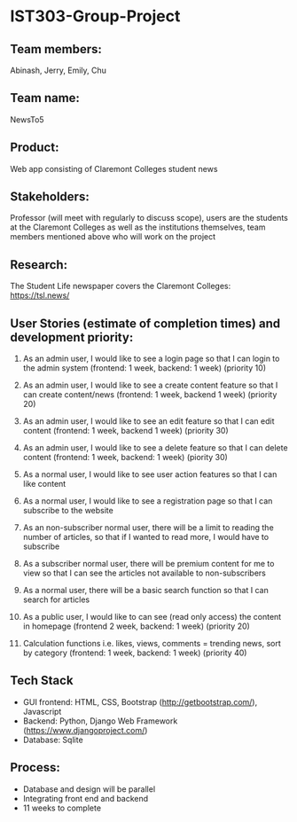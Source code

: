 # IST303-Group-Project
## Team members: 
Abinash, Jerry, Emily, Chu
## Team name: 
NewsTo5
## Product:
Web app consisting of Claremont Colleges student news 

## Stakeholders: 
Professor (will meet with regularly to discuss scope), users are the students at the Claremont Colleges as well as the institutions themselves, team members mentioned above who will work on the project

## Research:
The Student Life newspaper covers the Claremont Colleges: https://tsl.news/

## User Stories (estimate of completion times) and development priority:
1. As an admin user, I would like to see a login page so that I can login to the admin system (frontend: 1 week, backend: 1 week) (priority 10)
2. As an admin user, I would like to see a create content feature so that I can create content/news (frontend: 1 week, backend 1 week) (priority 20)
3. As an admin user, I would like to see an edit feature so that I can edit content (frontend: 1 week, backend 1 week) (priority 30)
4. As an admin user, I would like to see a delete feature so that I can delete content (frontend: 1 week, backend: 1 week) (piority 30)
5. As a normal user, I would like to see user action features so that I can like content
6. As a normal user, I would like to see a registration page so that I can subscribe to the website
7. As an non-subscriber normal user, there will be a limit to reading the number of articles, so that if I wanted to read more, I would have to subscribe
8. As a subscriber normal user, there will be premium content for me to view so that I can see the articles not available to non-subscribers
9. As a normal user, there will be a basic search function so that I can search for articles

7. As a public user, I would like to can see (read only access) the content in homepage (frontend 2 week, backend: 1 week) (priority 20)
6. Calculation functions i.e. likes, views, comments = trending news, sort by category (frontend: 1 week, backend: 1 week) (priority 40)

## Tech Stack
- GUI frontend: HTML, CSS, Bootstrap (http://getbootstrap.com/), Javascript
- Backend: Python, Django Web Framework (https://www.djangoproject.com/)
- Database: Sqlite 

## Process:
- Database and design will be parallel
- Integrating front end and backend 
- 11 weeks to complete


